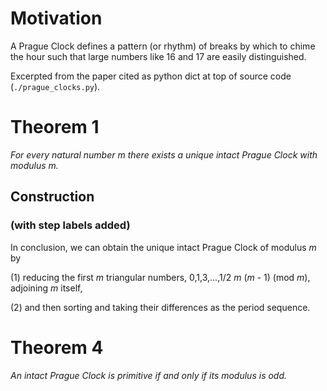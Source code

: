 # Motivation
A Prague Clock defines a pattern (or rhythm) of breaks by which to chime the hour such that large numbers like 16 and 17 are easily distinguished.


Excerpted from the paper cited as python dict at top of source code (`./prague_clocks.py`).

# Theorem 1
_For every natural number m there exists a unique intact Prague Clock with modulus m._

## Construction 
### (with step labels added)

In conclusion, we can obtain the unique intact Prague Clock of modulus _m_ by 

(1) reducing the first _m_ triangular numbers, 0,1,3,...,1/2 _m_ (_m_ - 1) (mod _m_), 
adjoining _m_ itself, 

(2) and then sorting and taking their differences as the period sequence.

# Theorem 4
_An intact Prague Clock is primitive if and only if its modulus is odd._
